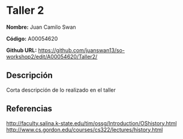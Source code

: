 # Taller 2

**Nombre:** Juan Camilo Swan 

**Código:** A00054620 

**Github URL:** https://github.com/juanswan13/so-workshop2/edit/A00054620/Taller2/ 

## Descripción

Corta descripción de lo realizado en el taller

## Referencias

http://faculty.salina.k-state.edu/tim/ossg/Introduction/OShistory.html  
http://www.cs.gordon.edu/courses/cs322/lectures/history.html

